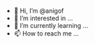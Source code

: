 - 👋 Hi, I’m @anigof
- 👀 I’m interested in ...
- 🌱 I’m currently learning ...
- 📫 How to reach me ...

<!---
anigof/anigof is a ✨ special ✨ repository because its `README.md` (this file) appears on your GitHub profile.
You can click the Preview link to take a look at your changes.
--->
